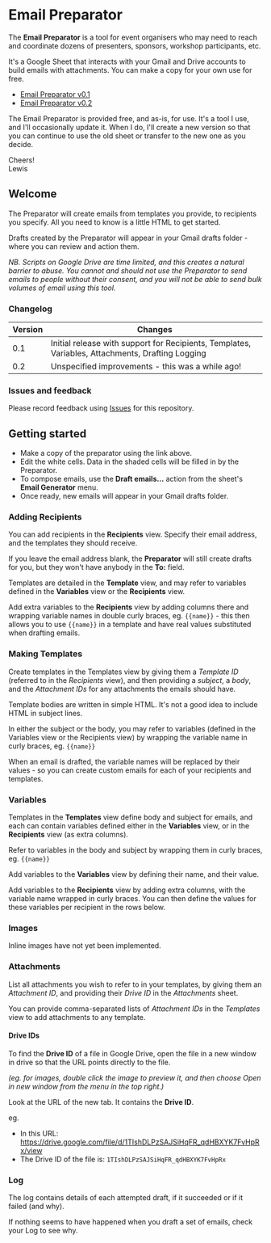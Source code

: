 # Email Preparator

The __Email Preparator__ is a tool for event organisers who may need to reach and coordinate dozens of presenters, sponsors, workshop participants, etc.

It's a Google Sheet that interacts with your Gmail and Drive accounts to build emails with attachments. You can make a copy for your own use for free.

* [Email Preparator v0.1](https://docs.google.com/spreadsheets/d/18v8caw4R5WscY6k8qZ73LuBmX0iTQ-jouKjcf9YRnVw/copy)
* [Email Preparator v0.2]()

The Email Preparator is provided free, and as-is, for use. It's a tool I use, and I'll occasionally update it. When I do, I'll create a new version so that you can continue to use the old sheet or transfer to the new one as you decide.

Cheers!<br>Lewis

## Welcome

The Preparator will create emails from templates you provide, to recipients you specify. All you need to know is a little HTML to get started.

Drafts created by the Preparator will appear in your Gmail drafts folder - where you can review and action them.

_NB. Scripts on Google Drive are time limited, and this creates a natural barrier to abuse. You cannot and should not use the Preparator to send emails to people without their consent, and you will not be able to send bulk volumes of email using this tool._

### Changelog

| Version  | Changes |
| ------------- | ------------- |
| 0.1 | Initial release with support for Recipients, Templates, Variables, Attachments, Drafting Logging |
| 0.2 | Unspecified improvements - this was a while ago! |

### Issues and feedback

Please record feedback using [Issues](https://github.com/instantiator/Email-Preparator/issues) for this repository.

## Getting started

* Make a copy of the preparator using the link above.
* Edit the white cells. Data in the shaded cells will be filled in by the Preparator.
* To compose emails, use the __Draft emails...__ action from the sheet's __Email Generator__ menu.
* Once ready, new emails will appear in your Gmail drafts folder.

### Adding Recipients

You can add recipients in the __Recipients__ view. Specify their email address, and the templates they should receive.

If you leave the email address blank, the __Preparator__ will still create drafts for you, but they won't have anybody in the __To:__ field.

Templates are detailed in the __Template__ view, and may refer to variables defined in the __Variables__ view or the __Recipients__ view.

Add extra variables to the __Recipients__ view by adding columns there and wrapping variable names in double curly braces, eg. `{{name}}` - this then allows you to use `{{name}}` in a template and have real values substituted when drafting emails.

### Making Templates

Create templates in the Templates view by giving them a _Template ID_ (referred to in the _Recipients_ view), and then providing a _subject_, a _body_, and the _Attachment IDs_ for any attachments the emails should have.

Template bodies are written in simple HTML. It's not a good idea to include HTML in subject lines.

In either the subject or the body, you may refer to variables (defined in the Variables view or the Recipients view) by wrapping the variable name in curly braces, eg. `{{name}}`

When an email is drafted, the variable names will be replaced by their values - so you can create custom emails for each of your recipients and templates.

### Variables

Templates in the __Templates__ view define body and subject for emails, and each can contain variables defined either in the __Variables__ view, or in the __Recipients__ view (as extra columns).

Refer to variables in the body and subject by wrapping them in curly braces, eg. `{{name}}`

Add variables to the __Variables__ view by defining their name, and their value.

Add variables to the __Recipients__ view by adding extra columns, with the variable name wrapped in curly braces. You can then define the values for these variables per recipient in the rows below.

### Images

Inline images have not yet been implemented.

### Attachments

List all attachments you wish to refer to in your templates, by giving them an _Attachment ID_, and providing their _Drive ID_ in the _Attachments_ sheet.

You can provide comma-separated lists of _Attachment IDs_ in the _Templates_ view to add attachments to any template.

#### Drive IDs

To find the __Drive ID__ of a file in Google Drive, open the file in a new window in drive so that the URL points directly to the file.

_(eg. for images, double click the image to preview it, and then choose Open in new window from the menu in the top right.)_

Look at the URL of the new tab. It contains the __Drive ID__.

eg.

* In this URL: https://drive.google.com/file/d/1TIshDLPzSAJSiHqFR_qdHBXYK7FvHpRx/view
* The Drive ID of the file is: `1TIshDLPzSAJSiHqFR_qdHBXYK7FvHpRx`

### Log

The log contains details of each attempted draft, if it succeeded or if it failed (and why).

If nothing seems to have happened when you draft a set of emails, check your Log to see why.
